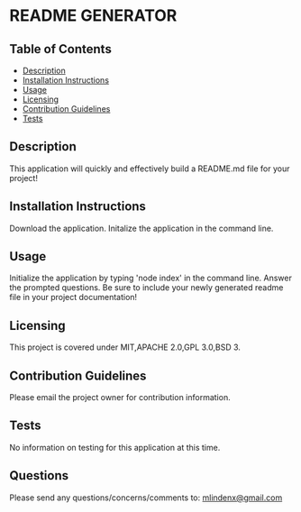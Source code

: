# README GENERATOR
  
  ## Table of Contents
  * [Description](#description)
  * [Installation Instructions](#installation-instructions)
  * [Usage](#usage)
  * [Licensing](#licensing)
  * [Contribution Guidelines](#contribution-guidelines)
  * [Tests](#tests)
  
  ## Description
  This application will quickly and effectively build a README.md file for your project! 

  ## Installation Instructions
  Download the application. Initalize the application in the command line. 

  ## Usage
  Initialize the application by typing 'node index' in the command line. Answer the prompted questions. Be sure to include your newly generated readme file in your project documentation! 

  ## Licensing
  This project is covered under MIT,APACHE 2.0,GPL 3.0,BSD 3.

  ## Contribution Guidelines
  Please email the project owner for contribution information. 

  ## Tests  
  No information on testing for this application at this time.

  ## Questions
  Please send any questions/concerns/comments to: mlindenx@gmail.com

